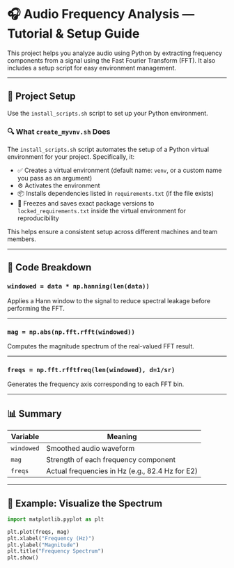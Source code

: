 # 🎧 Audio Frequency Analysis — Tutorial & Setup Guide

This project helps you analyze audio using Python by extracting frequency components from a signal using the Fast Fourier Transform (FFT). It also includes a setup script for easy environment management.

---

## 🔧 Project Setup

Use the `install_scripts.sh` script to set up your Python environment.

### 🔍 What `create_myvnv.sh` Does

The `install_scripts.sh` script automates the setup of a Python virtual environment for your project. Specifically, it:

- ✅ Creates a virtual environment (default name: `venv`, or a custom name you pass as an argument)
- ⚙️ Activates the environment
- 📦 Installs dependencies listed in `requirements.txt` (if the file exists)
- 📄 Freezes and saves exact package versions to `locked_requirements.txt` inside the virtual environment for reproducibility

This helps ensure a consistent setup across different machines and team members.

---

## 🔬 Code Breakdown

### `windowed = data * np.hanning(len(data))`

Applies a Hann window to the signal to reduce spectral leakage before performing the FFT.

---

### `mag = np.abs(np.fft.rfft(windowed))`

Computes the magnitude spectrum of the real-valued FFT result.

---

### `freqs = np.fft.rfftfreq(len(windowed), d=1/sr)`

Generates the frequency axis corresponding to each FFT bin.

---

## 📊 Summary

| Variable   | Meaning                                         |
| ---------- | ----------------------------------------------- |
| `windowed` | Smoothed audio waveform                         |
| `mag`      | Strength of each frequency component            |
| `freqs`    | Actual frequencies in Hz (e.g., 82.4 Hz for E2) |

---

## 🚀 Example: Visualize the Spectrum

```python
import matplotlib.pyplot as plt

plt.plot(freqs, mag)
plt.xlabel("Frequency (Hz)")
plt.ylabel("Magnitude")
plt.title("Frequency Spectrum")
plt.show()
